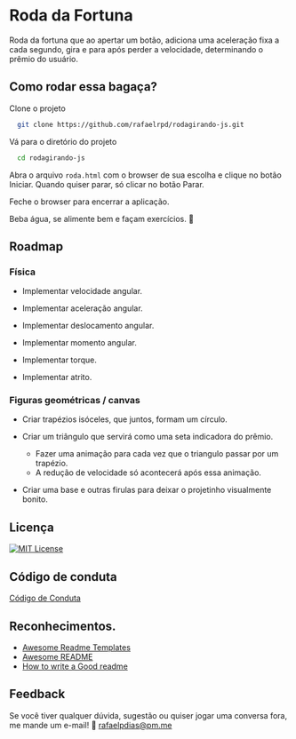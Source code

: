 
# Roda da Fortuna

Roda da fortuna que ao apertar um botão, adiciona uma aceleração fixa a cada segundo, gira e para após perder a velocidade, determinando o prêmio do usuário.



## Como rodar essa bagaça?

Clone o projeto

```bash
  git clone https://github.com/rafaelrpd/rodagirando-js.git
```

Vá para o diretório do projeto

```bash
  cd rodagirando-js
```

Abra o arquivo ```roda.html``` com o browser de sua escolha e clique no botão Iniciar.
Quando quiser parar, só clicar no botão Parar.

Feche o browser para encerrar a aplicação.

Beba água, se alimente bem e façam exercícios. :metal:
## Roadmap

### Física

- Implementar velocidade angular.

- Implementar aceleração angular.

- Implementar deslocamento angular.

- Implementar momento angular.

- Implementar torque.

- Implementar atrito.

### Figuras geométricas / canvas

- Criar trapézios isóceles, que juntos, formam um círculo.

- Criar um triângulo que servirá como uma seta indicadora do prêmio.
    - Fazer uma animação para cada vez que o triangulo passar por um trapézio.
    - A redução de velocidade só acontecerá após essa animação.

- Criar uma base e outras firulas para deixar o projetinho visualmente bonito.


## Licença

[![MIT License](https://img.shields.io/github/license/rafaelrpd/rodagirando-js?style=plastic)](https://github.com/rafaelrpd/rodagirando-js/blob/main/LICENSE.md)


## Código de conduta

[Código de Conduta](/CODE_OF_CONDUCT.md)
## Reconhecimentos.

 - [Awesome Readme Templates](https://awesomeopensource.com/project/elangosundar/awesome-README-templates)
 - [Awesome README](https://github.com/matiassingers/awesome-readme)
 - [How to write a Good readme](https://bulldogjob.com/news/449-how-to-write-a-good-readme-for-your-github-project)


## Feedback

Se você tiver qualquer dúvida, sugestão ou quiser jogar uma conversa fora, me mande um e-mail! 
:email: rafaelpdias@pm.me 

